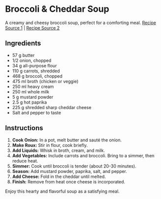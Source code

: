 # Broccoli & Cheddar Soup

A creamy and cheesy broccoli soup, perfect for a comforting meal. [Recipe Source 1](https://www.reddit.com/r/FoodPorn/comments/w4fuef/i_made_broccoli_cheddar_soup_and_it_is_epic/) | [Recipe Source 2](https://imgur.com/gallery/uKlrAat)

## Ingredients

- 57 g butter
- 1/2 onion, chopped
- 34 g all-purpose flour
- 110 g carrots, shredded
- 468 g broccoli, chopped
- 475 ml broth (chicken or veggie)
- 250 ml heavy cream
- 250 ml whole milk
- 5 g mustard powder
- 2.5 g hot paprika
- 225 g shredded sharp cheddar cheese
- Salt and pepper to taste

## Instructions

1. **Cook Onion:** In a pot, melt butter and sauté the onion.
2. **Make Roux:** Stir in flour, cook briefly.
3. **Add Liquids:** Whisk in broth, cream, and milk.
4. **Add Vegetables:** Include carrots and broccoli. Bring to a simmer, then reduce heat.
5. **Simmer:** Cook until broccoli is tender (about 20-30 minutes).
6. **Season:** Add mustard powder, paprika, salt, and pepper.
7. **Add Cheese:** Fold in the cheddar until melted.
8. **Finish:** Remove from heat once cheese is incorporated.

Enjoy this hearty and flavorful soup as a satisfying meal.

